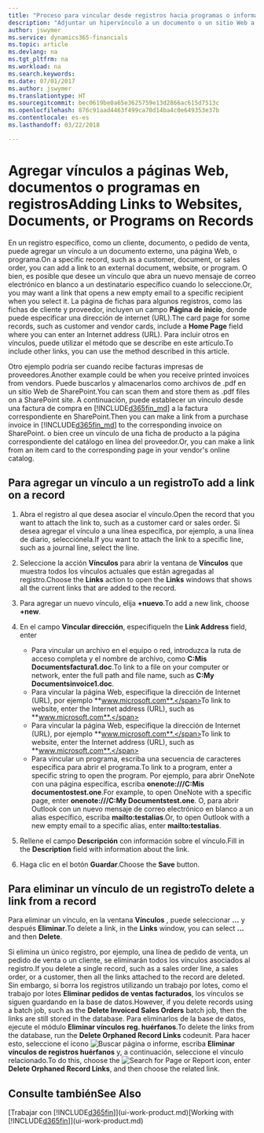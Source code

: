 ```yaml
---
title: "Proceso para vincular desde registros hacia programas o información externa | Documentos de Microsoft"
description: "Adjuntar un hipervínculo a un documento o un sitio Web a un registro específico, como un documento de cliente."
author: jswymer
ms.service: dynamics365-financials
ms.topic: article
ms.devlang: na
ms.tgt_pltfrm: na
ms.workload: na
ms.search.keywords: 
ms.date: 07/01/2017
ms.author: jswymer
ms.translationtype: HT
ms.sourcegitcommit: bec0619be0a65e3625759e13d2866ac615d7513c
ms.openlocfilehash: 876c91aad4463f499ca70d14ba4c0e649353e37b
ms.contentlocale: es-es
ms.lasthandoff: 03/22/2018

---
```

# <a name="adding-links-to-websites-documents-or-programs-on-records"></a><span data-ttu-id="a44ed-103">Agregar vínculos a páginas Web, documentos o programas en registros</span><span class="sxs-lookup"><span data-stu-id="a44ed-103">Adding Links to Websites, Documents, or Programs on Records</span></span>
<span data-ttu-id="a44ed-104">En un registro específico, como un cliente, documento, o pedido de venta, puede agregar un vínculo a un documento externo, una página Web, o programa.</span><span class="sxs-lookup"><span data-stu-id="a44ed-104">On a specific record, such as a customer, document, or sales order, you can add a link to an external document, website, or program.</span></span> <span data-ttu-id="a44ed-105">O bien, es posible que desee un vínculo que abra un nuevo mensaje de correo electrónico en blanco a un destinatario específico cuando lo seleccione.</span><span class="sxs-lookup"><span data-stu-id="a44ed-105">Or, you may want a link that opens a new empty email to a specific recipient when you select it.</span></span> <span data-ttu-id="a44ed-106">La página de fichas para algunos registros, como las fichas de cliente y proveedor, incluyen un campo **Página de inicio**, donde puede especificar una dirección de internet (URL).</span><span class="sxs-lookup"><span data-stu-id="a44ed-106">The card page for some records, such as customer and vendor cards, include a **Home Page** field where you can enter an Internet address (URL).</span></span> <span data-ttu-id="a44ed-107">Para incluir otros en vínculos, puede utilizar el método que se describe en este artículo.</span><span class="sxs-lookup"><span data-stu-id="a44ed-107">To include other links, you can use the method described in this article.</span></span>

<span data-ttu-id="a44ed-108">Otro ejemplo podría ser cuando recibe facturas impresas de proveedores.</span><span class="sxs-lookup"><span data-stu-id="a44ed-108">Another example could be when you receive printed invoices from vendors.</span></span> <span data-ttu-id="a44ed-109">Puede buscarlos y almacenarlos como archivos de .pdf en un sitio Web de SharePoint.</span><span class="sxs-lookup"><span data-stu-id="a44ed-109">You can scan them and store them as .pdf files on a SharePoint site.</span></span> <span data-ttu-id="a44ed-110">A continuación, puede establecer un vínculo desde una factura de compra en [!INCLUDE[d365fin_md](includes/d365fin_md.md)] a la factura correspondiente en SharePoint.</span><span class="sxs-lookup"><span data-stu-id="a44ed-110">Then you can make a link from a purchase invoice in [!INCLUDE[d365fin_md](includes/d365fin_md.md)] to the corresponding invoice on  SharePoint.</span></span> <span data-ttu-id="a44ed-111">o bien cree un vínculo de una ficha de producto a la página correspondiente del catálogo en línea del proveedor.</span><span class="sxs-lookup"><span data-stu-id="a44ed-111">Or, you can make a link from an item card to the corresponding page in your vendor's online catalog.</span></span>

## <a name="to-add-a-link-on-a-record"></a><span data-ttu-id="a44ed-112">Para agregar un vínculo a un registro</span><span class="sxs-lookup"><span data-stu-id="a44ed-112">To add a link on a record</span></span>   

1.  <span data-ttu-id="a44ed-113">Abra el registro al que desea asociar el vínculo.</span><span class="sxs-lookup"><span data-stu-id="a44ed-113">Open the record that you want to attach the link to, such as a customer card or sales order.</span></span> <span data-ttu-id="a44ed-114">Si desea agregar el vínculo a una línea específica, por ejemplo, a una línea de diario, selecciónela.</span><span class="sxs-lookup"><span data-stu-id="a44ed-114">If you want to attach the link to a specific line, such as a journal line, select the line.</span></span>  

2.  <span data-ttu-id="a44ed-115">Seleccione la acción **Vínculos** para abrir la ventana de **Vínculos** que muestra todos los vínculos actuales que están agregadas al registro.</span><span class="sxs-lookup"><span data-stu-id="a44ed-115">Choose the **Links** action to open the **Links** windows that shows all the current links that are added to the record.</span></span>

3. <span data-ttu-id="a44ed-116">Para agregar un nuevo vínculo, elija **+nuevo**.</span><span class="sxs-lookup"><span data-stu-id="a44ed-116">To add a new link, choose **+new**.</span></span>

4.  <span data-ttu-id="a44ed-117">En el campo **Vincular dirección**, especifique</span><span class="sxs-lookup"><span data-stu-id="a44ed-117">In the **Link Address** field, enter</span></span>

    -   <span data-ttu-id="a44ed-118">Para vincular un archivo en el equipo o red, introduzca la ruta de acceso completa y el nombre de archivo, como **C:Mis Documentsfactura1.doc**.</span><span class="sxs-lookup"><span data-stu-id="a44ed-118">To link to a file on your computer or network, enter the full path and file name, such as  **C:My Documentsinvoice1.doc**.</span></span>
    -   <span data-ttu-id="a44ed-119">Para vincular la página Web, especifique la dirección de Internet (URL), por ejemplo **www.microsoft.com**.</span><span class="sxs-lookup"><span data-stu-id="a44ed-119">To link to website, enter the Internet address (URL), such as **www.microsoft.com**.</span></span>
    -   <span data-ttu-id="a44ed-120">Para vincular la página Web, especifique la dirección de Internet (URL), por ejemplo **www.microsoft.com**.</span><span class="sxs-lookup"><span data-stu-id="a44ed-120">To link to website, enter the Internet address (URL), such as **www.microsoft.com**.</span></span>
    -   <span data-ttu-id="a44ed-121">Para vincular un programa, escriba una secuencia de caracteres específica para abrir el programa.</span><span class="sxs-lookup"><span data-stu-id="a44ed-121">To link to a program, enter a specific string to open the program.</span></span> <span data-ttu-id="a44ed-122">Por ejemplo, para abrir OneNote con una página específica, escriba **onenote:///C:Mis documentostest.one**.</span><span class="sxs-lookup"><span data-stu-id="a44ed-122">For example, to open OneNote with a specific page, enter **onenote:///C:My Documentstest.one**.</span></span> <span data-ttu-id="a44ed-123">O, para abrir Outlook con un nuevo mensaje de correo electrónico en blanco a un alias específico, escriba **mailto:testalias**.</span><span class="sxs-lookup"><span data-stu-id="a44ed-123">Or, to open Outlook with a new empty email to a specific alias, enter **mailto:testalias**.</span></span>  

5.  <span data-ttu-id="a44ed-124">Rellene el campo **Descripción** con información sobre el vínculo.</span><span class="sxs-lookup"><span data-stu-id="a44ed-124">Fill in the **Description** field with information about the link.</span></span>  

6.  <span data-ttu-id="a44ed-125">Haga clic en el botón **Guardar**.</span><span class="sxs-lookup"><span data-stu-id="a44ed-125">Choose the **Save** button.</span></span>  

## <a name="to-delete-a-link-from-a-record"></a><span data-ttu-id="a44ed-126">Para eliminar un vínculo de un registro</span><span class="sxs-lookup"><span data-stu-id="a44ed-126">To delete a link from a record</span></span>  

<span data-ttu-id="a44ed-127">Para eliminar un vínculo, en la ventana **Vínculos** , puede seleccionar **…** y después **Eliminar**.</span><span class="sxs-lookup"><span data-stu-id="a44ed-127">To delete a link, in the **Links** window, you can select **...** and then **Delete**.</span></span>

<span data-ttu-id="a44ed-128">Si elimina un único registro, por ejemplo, una línea de pedido de venta, un pedido de venta o un cliente, se eliminarán todos los vínculos asociados al registro.</span><span class="sxs-lookup"><span data-stu-id="a44ed-128">If you delete a single record, such as a sales order line, a sales order, or a customer, then all the links attached to the record are deleted.</span></span> <span data-ttu-id="a44ed-129">Sin embargo, si borra los registros utilizando un trabajo por lotes, como el trabajo por lotes **Eliminar pedidos de ventas facturados**, los vínculos se siguen guardando en la base de datos.</span><span class="sxs-lookup"><span data-stu-id="a44ed-129">However, if you delete records using a batch job, such as the **Delete Invoiced Sales Orders** batch job, then the links are still stored in the database.</span></span> <span data-ttu-id="a44ed-130">Para eliminarlos de la base de datos, ejecute el módulo **Eliminar vínculos reg. huérfanos**.</span><span class="sxs-lookup"><span data-stu-id="a44ed-130">To delete the links from the database, run the **Delete Orphaned Record Links** codeunit.</span></span> <span data-ttu-id="a44ed-131">Para hacer esto, seleccione el icono ![Buscar página o informe](media/ui-search/search_small.png "icono Buscar página o informe"), escriba **Eliminar vínculos de registros huérfanos** y, a continuación, seleccione el vínculo relacionado.</span><span class="sxs-lookup"><span data-stu-id="a44ed-131">To do this, choose the ![Search for Page or Report](media/ui-search/search_small.png "Search for Page or Report icon") icon, enter **Delete Orphaned Record Links**, and then choose the related link.</span></span>   

<!-- ### To run delete orphaned record links  

1.  Choose the ![Search for Page or Report](media/ui-search/search_small.png "Search for Page or Report icon") icon, enter **Data Deletion**, and then choose the related link.  

2.  On the **Data Deletion** page, choose **Tasks**, and then choose **Delete Orphaned Record Links**.  -->

## <a name="see-also"></a><span data-ttu-id="a44ed-132">Consulte también</span><span class="sxs-lookup"><span data-stu-id="a44ed-132">See Also</span></span>  
<span data-ttu-id="a44ed-133">[Trabajar con [!INCLUDE[d365fin](includes/d365fin_md.md)]](ui-work-product.md)</span><span class="sxs-lookup"><span data-stu-id="a44ed-133">[Working with [!INCLUDE[d365fin](includes/d365fin_md.md)]](ui-work-product.md)</span></span>  

